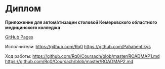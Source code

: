 # Диплом
**Приложение для автоматизации столовой Кемеровского областного медицинского колледжа**

[GitHub Pages](https://rq0.github.io/Coursach/)  

Исполнители: 
https://github.com/Rq0
https://github.com/Pahahentikys

Ход работы:
https://github.com/Rq0/Coursach/blob/master/ROADMAP1.md
https://github.com/Rq0/Coursach/blob/master/ROADMAP2.md
